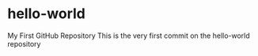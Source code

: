 # hello-world
My First GitHub Repository
This is the very first commit on the hello-world repository
